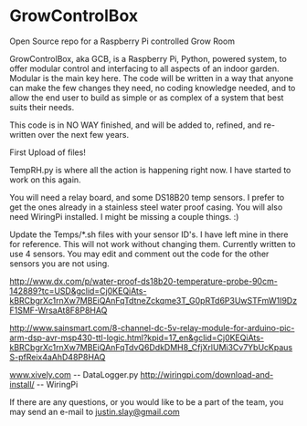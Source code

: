 GrowControlBox
==============

Open Source repo for a Raspberry Pi controlled Grow Room



GrowControlBox, aka GCB, is a Raspberry Pi, Python, powered system, to offer modular control and interfacing to all aspects of an indoor garden. Modular is the main key here. The code will be written in a way that anyone can make the few changes they need, no coding knowledge needed, and to allow the end user to build as simple or as complex of a system that best suits their needs.

This code is in NO WAY finished, and will be added to, refined, and re-written over the next few years.

First Upload of files!

TempRH.py is where all the action is happening right now. I have started to work on this again.

You will need a relay board, and some DS18B20 temp sensors. I prefer to get the ones already in a stainless steel water proof casing. You will also need WiringPi installed. I might be missing a couple things. :)

Update the Temps/*.sh files with your sensor ID's. I have left mine in there for reference. This will not work without changing them. Currently written to use 4 sensors. You may edit and comment out the code for the other sensors you are not using. 

http://www.dx.com/p/water-proof-ds18b20-temperature-probe-90cm-142889?tc=USD&gclid=Cj0KEQiAts-kBRCbgrXc1rnXw7MBEiQAnFqTdtneZckqme3T_G0pRTd6P3UwSTFmW1I9DzF1SMF-WrsaAt8F8P8HAQ

http://www.sainsmart.com/8-channel-dc-5v-relay-module-for-arduino-pic-arm-dsp-avr-msp430-ttl-logic.html?kpid=17_en&gclid=Cj0KEQiAts-kBRCbgrXc1rnXw7MBEiQAnFqTdvQ6DdkDMH8_CfjXrlUMi3Cv7YbUcKpausS-pfReix4aAhD48P8HAQ


www.xively.com -- DataLogger.py
http://wiringpi.com/download-and-install/ -- WiringPi


If there are any questions, or you would like to be a part of the team, you may send an e-mail to justin.slay@gmail.com
